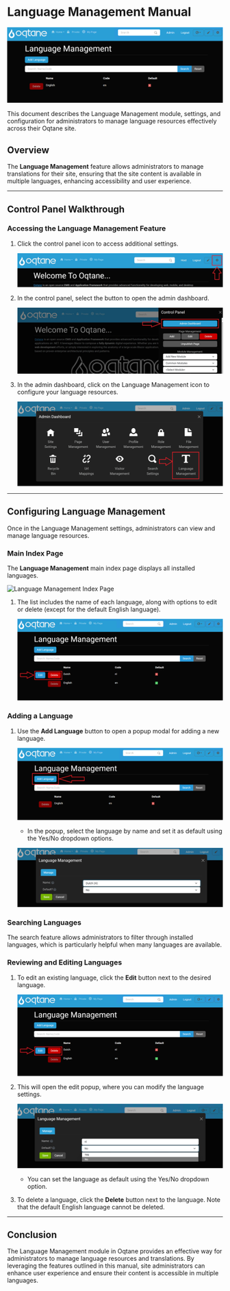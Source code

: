 # Language Management Manual

![Language Management Feature](assets/language-management.png)

This document describes the Language Management module, settings, and configuration for administrators to manage language resources effectively across their Oqtane site.

## Overview

The **Language Management** feature allows administrators to manage translations for their site, ensuring that the site content is available in multiple languages, enhancing accessibility and user experience.

---

## Control Panel Walkthrough

### Accessing the Language Management Feature

1. Click the control panel icon to access additional settings.

   ![Control Panel Icon](assets/control-panel-button.jpg)

2. In the control panel, select the button to open the admin dashboard.

   ![Open Admin Dashboard](assets/control-panel-admin-dashboard-button.jpg)

3. In the admin dashboard, click on the Language Management icon to configure your language resources.

   ![Admin Dashboard Language Management](assets/admin-dashboard-language-management.jpg)

---

## Configuring Language Management

Once in the Language Management settings, administrators can view and manage language resources.

### Main Index Page

The **Language Management** main index page displays all installed languages.

![Language Management Index Page](assets/language-management-list.jpg)

1. The list includes the name of each language, along with options to edit or delete (except for the default English language).

   ![Edit/Delete Buttons](assets/language-management-edit-delete-buttons.png)

### Adding a Language

1. Use the **Add Language** button to open a popup modal for adding a new language.

   ![Add Language Popup](assets/language-management-add-language.png)

   - In the popup, select the language by name and set it as default using the Yes/No dropdown options.

   ![Add Language Settings](assets/language-management-add-language-settings.png)

### Searching Languages

The search feature allows administrators to filter through installed languages, which is particularly helpful when many languages are available.

### Reviewing and Editing Languages

1. To edit an existing language, click the **Edit** button next to the desired language.

   ![Edit/Delete Buttons](assets/language-management-edit-delete-buttons.png)

2. This will open the edit popup, where you can modify the language settings.

   ![Edit Language Popup](assets/language-management-edit-settings.png)

   - You can set the language as default using the Yes/No dropdown option.

3. To delete a language, click the **Delete** button next to the language. Note that the default English language cannot be deleted.


---

## Conclusion

The Language Management module in Oqtane provides an effective way for administrators to manage language resources and translations. By leveraging the features outlined in this manual, site administrators can enhance user experience and ensure their content is accessible in multiple languages.
